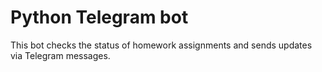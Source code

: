 # Python Telegram bot
This bot checks the status of homework assignments and sends updates via Telegram messages.
